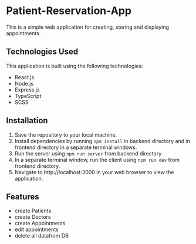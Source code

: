 # Patient-Reservation-App

 This is a simple web application for creating, storing and displaying appointments. 

## Technologies Used
This application is built using the following technologies:

- React.js
- Node.js
- Express.js
- TypeScript
- SCSS


## Installation

1. Save the repository to your local machine.
2. Install dependencies by running `npm install` in backend directory and in frontend directory in a separate terminal windows.
3. Run the server using `npm run server` from backend directory.
4. In a separate terminal window, run the client using `npm run dev` from frontend directory.
5. Navigate to http://localhost:3000 in your web browser to view the application.

## Features
- create Patients
- create Doctors
- create Appointments
- edit appointments
- delete all datafrom DB